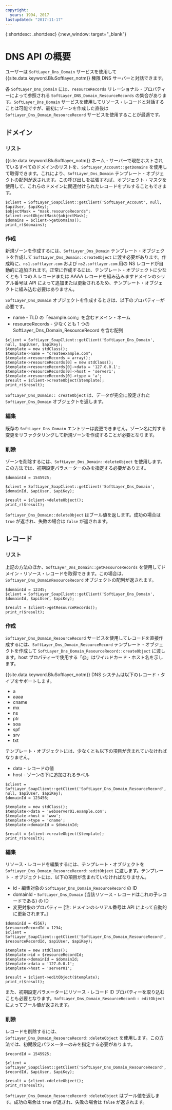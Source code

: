 ```yaml
---
copyright:
  years: 1994, 2017
lastupdated: "2017-11-17"
---
```


{:shortdesc: .shortdesc}
{:new_window: target="_blank"}

# DNS API の概要

ユーザーは `SoftLayer_Dns_Domain` サービスを使用して {{site.data.keyword.BluSoftlayer_notm}} 権限 DNS サーバーと対話できます。 

各 `SoftLayer_Dns_Domain` には、`resourceRecords` リレーショナル・プロパティーによって参照される `SoftLayer_DNS_Domain_ResourceRecords` の集合があります。`SoftLayer_Dns_Domain` サービスを使用してリソース・レコードと対話することは可能ですが、最初にゾーンを作成した直後は `SoftLayer_Dns_Domain_ResourceRecord` サービスを使用することが最適です。

## ドメイン
### リスト
{{site.data.keyword.BluSoftlayer_notm}} ネーム・サーバーで現在ホストされているすべてのドメインのリストを、`SoftLayer_Account::getDomains` を使用して取得できます。これにより、`SoftLayer_Dns_Domain` テンプレート・オブジェクトの配列が返されます。この呼び出しを拡張すれば、オブジェクト・マスクを使用して、これらのドメインに関連付けられたレコードをプルすることもできます。

```
$client = SoftLayer_SoapClient::getClient('SoftLayer_Account', null, $apiUser, $apiKey);
$objectMask = "mask.resourceRecords";
$client->setObjectMask($objectMask);
$domains = $client->getDomains();
print_r($domains);
```

### 作成
新規ゾーンを作成するには、`SoftLayer_Dns_Domain` テンプレート・オブジェクトを作成して `SoftLayer_Dns_Domain::createObject` に渡す必要があります。作成時に、`ns1.softlayer.com` および `ns2.softlayer.com` 用の NS レコードが自動的に追加されます。正常に作成するには、テンプレート・オブジェクトに少なくとも 1 つの A レコードまたは AAAA レコードを組み込みますドメインのシリアル番号は API によって追加または更新されるため、テンプレート・オブジェクトに組み込む必要はありません。

`SoftLayer_Dns_Domain` オブジェクトを作成するときは、以下のプロパティーが必要です。
 * name - TLD の「example.com」を含むドメイン・ネーム
 * resourceRecords - 少なくとも 1 つの SoftLayer_Dns_Domain_ResourceRecord を含む配列
 
```
$client = SoftLayer_SoapClient::getClient('SoftLayer_Dns_Domain', null, $apiUser, $apiKey);
$template = new stdClass();
$template->name = "createexample.com";
$template->resourceRecords = array();
$template->resourceRecords[0] = new stdClass();
$template->resourceRecords[0]->data = '127.0.0.1';
$template->resourceRecords[0]->host = 'server1';
$template->resourceRecords[0]->type = 'a';
$result = $client->createObject($template);
print_r($result);
```

`SoftLayer_Dns_Domain:: createObject` は、データが完全に設定された `SoftLayer_Dns_Domain` オブジェクトを返します。

### 編集
既存の `SoftLayer_Dns_Domain` エントリーは変更できません。ゾーン名に対する変更をリファクタリングして新規ゾーンを作成することが必要となります。

### 削除
ゾーンを削除するには、`SoftLayer_Dns_Domain::deleteObject` を使用します。この方法では、初期設定パラメーターのみを指定する必要があります。

```
$domainId = 1545925;
 
$client = SoftLayer_SoapClient::getClient('SoftLayer_Dns_Domain', $domainId, $apiUser, $apiKey);
 
$result = $client->deleteObject();
print_r($result);

```

`SoftLayer_Dns_Domain::deleteObject` はブール値を返します。成功の場合は `true` が返され、失敗の場合は `false` が返されます。

## レコード
### リスト
上記の方法のほか、`SoftLayer_Dns_Domain::getResourceRecords` を使用してドメイン・リソース・レコードを取得できます。この場合は、`SoftLayer_Dns_DomainResourceRecord` オブジェクトの配列が返されます。

```
$domainId = 12345;
$client = SoftLayer_SoapClient::getClient('SoftLayer_Dns_Domain', $domainId, $apiUser, $apiKey);
 
$result = $client->getResourceRecords();
print_r($result);
```

### 作成
`SoftLayer_Dns_Domain_ResourceRecord` サービスを使用してレコードを直接作成するには、`SoftLayer_Dns_Domain_ResourceRecord` テンプレート・オブジェクトを作成して `SoftLayer_Dns_Domain_ResourceRecord::createObject` に渡します。host プロパティーで使用する「@」はワイルドカード・ホスト名を示します。

{{site.data.keyword.BluSoftlayer_notm}} DNS システムは以下のレコード・タイプをサポートします。
 * a
 * aaaa
 * cname
 * mx
 * ns
 * ptr
 * soa
 * spf
 * srv
 * txt

テンプレート・オブジェクトには、少なくとも以下の項目が含まれていなければなりません。
 * data - レコードの値
 * host - ゾーンの下に追加されるラベル
  
```
$client = SoftLayer_SoapClient::getClient('SoftLayer_Dns_Domain_ResourceRecord', null, $apiUser, $apiKey);
$domainId = 123456;
 
$template = new stdClass();
$template->data = 'webserver01.example.com';
$template->host = 'www';
$template->type = 'cname';
$template->domainId = $domainId;
 
$result = $client->createObject($template);
print_r($result);

```

### 編集
リソース・レコードを編集するには、テンプレート・オブジェクトを `SoftLayer_Dns_Domain_ResourceRecord::editObject` に渡します。テンプレート・オブジェクトには、以下の項目が含まれていなければなりません。

 * id - 編集対象の `SoftLayer_Dns_Domain_ResourceRecord` の ID
 * domainId - `SoftLayer_Dns_Domain` (当該リソース・レコードはこれの子レコードである) の ID
 * 変更対象のプロパティー [注: ドメインのシリアル番号は API によって自動的に更新されます。]
  
```
$domainId = 45567;
$resourceRecordId = 1234;
$client = SoftLayer_SoapClient::getClient('SoftLayer_Dns_Domain_ResourceRecord', $resourceRecordId, $apiUser, $apiKey);
 
$template = new stdClass();
$template->id = $resourceRecordId;
$template->domainId = $domainId;
$template->data = '127.0.0.1';
$template->host = 'server01';
 
$result = $client->editObject($template);
print_r($result);
```
また、初期設定パラメーターにリソース・レコード ID プロパティーを取り込むことも必要となります。`SoftLayer_Dns_Domain_ResourceRecord:: editObject` によってブール値が返されます。

### 削除
レコードを削除するには、`SoftLayer_Dns_Domain_ResourceRecord::deleteObject` を使用します。この方法では、初期設定パラメーターのみを指定する必要があります。

```
$recordId = 1545925;
 
$client = SoftLayer_SoapClient::getClient('SoftLayer_Dns_Domain_ResourceRecord', $recordId, $apiUser, $apiKey);
 
$result = $client->deleteObject();
print_r($result);
```

`SoftLayer_Dns_Domain_ResourceRecord::deleteObject` はブール値を返します。成功の場合は `true` が返され、失敗の場合は `false` が返されます。
